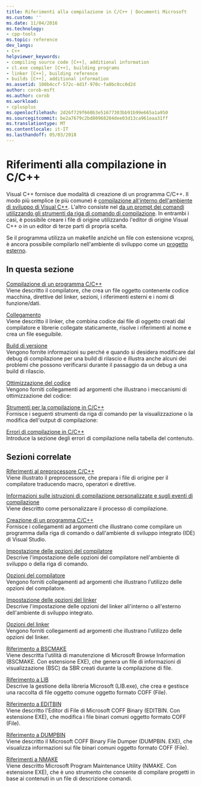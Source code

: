 ```yaml
---
title: Riferimenti alla compilazione in C/C++ | Documenti Microsoft
ms.custom: ''
ms.date: 11/04/2016
ms.technology:
- cpp-tools
ms.topic: reference
dev_langs:
- C++
helpviewer_keywords:
- compiling source code [C++], additional information
- cl.exe compiler [C++], building programs
- linker [C++], building reference
- builds [C++], additional information
ms.assetid: 100b4ccf-572c-4d1f-970c-fa0bc0cc0d2d
author: corob-msft
ms.author: corob
ms.workload:
- cplusplus
ms.openlocfilehash: 2d26f729f660b3e51677303bb91b99e665a1a950
ms.sourcegitcommit: be2a7679c2bd80968204dee03d13ca961eaa31ff
ms.translationtype: MT
ms.contentlocale: it-IT
ms.lasthandoff: 05/03/2018
---
```

# <a name="cc-building-reference"></a>Riferimenti alla compilazione in C/C++
Visual C++ fornisce due modalità di creazione di un programma C/C++. Il modo più semplice (e più comune) è [compilazione all'interno dell'ambiente di sviluppo di Visual C++](../../ide/building-cpp-projects-in-visual-studio.md). L'altro consiste nel [da un prompt dei comandi utilizzando gli strumenti da riga di comando di compilazione](../../build/building-on-the-command-line.md). In entrambi i casi, è possibile creare i file di origine utilizzando l'editor di origine Visual C++ o in un editor di terze parti di propria scelta.  
  
 Se il programma utilizza un makefile anziché un file con estensione vcxproj, è ancora possibile compilarlo nell'ambiente di sviluppo come un [progetto esterno](../../ide/building-external-projects.md).  
  
## <a name="in-this-section"></a>In questa sezione  
 [Compilazione di un programma C/C++](../../build/reference/compiling-a-c-cpp-program.md)  
 Viene descritto il compilatore, che crea un file oggetto contenente codice macchina, direttive del linker, sezioni, i riferimenti esterni e i nomi di funzione/dati.  
  
 [Collegamento](../../build/reference/linking.md)  
 Viene descritto il linker, che combina codice dai file di oggetto creati dal compilatore e librerie collegate staticamente, risolve i riferimenti al nome e crea un file eseguibile.  
  
 [Build di versione](../../build/reference/release-builds.md)  
 Vengono fornite informazioni su perché e quando si desidera modificare dal debug di compilazione per una build di rilascio e illustra anche alcuni dei problemi che possono verificarsi durante il passaggio da un debug a una build di rilascio.  
  
 [Ottimizzazione del codice](../../build/reference/optimizing-your-code.md)  
 Vengono forniti collegamenti ad argomenti che illustrano i meccanismi di ottimizzazione del codice:  
  
 [Strumenti per la compilazione in C/C++](../../build/reference/c-cpp-build-tools.md)  
 Fornisce i seguenti strumenti da riga di comando per la visualizzazione o la modifica dell'output di compilazione:  
  
 [Errori di compilazione in C/C++](../../error-messages/compiler-errors-1/c-cpp-build-errors.md)  
 Introduce la sezione degli errori di compilazione nella tabella del contenuto.  
  
## <a name="related-sections"></a>Sezioni correlate  
 [Riferimenti al preprocessore C/C++](../../preprocessor/c-cpp-preprocessor-reference.md)  
 Viene illustrato il preprocessore, che prepara i file di origine per il compilatore traducendo macro, operatori e direttive.  
  
 [Informazioni sulle istruzioni di compilazione personalizzate e sugli eventi di compilazione](../../ide/understanding-custom-build-steps-and-build-events.md)  
 Viene descritto come personalizzare il processo di compilazione.  
  
 [Creazione di un programma C/C++](../../build/building-c-cpp-programs.md)  
 Fornisce i collegamenti ad argomenti che illustrano come compilare un programma dalla riga di comando o dall'ambiente di sviluppo integrato (IDE) di Visual Studio.  
  
 [Impostazione delle opzioni del compilatore](../../build/reference/setting-compiler-options.md)  
 Descrive l'impostazione delle opzioni del compilatore nell'ambiente di sviluppo o della riga di comando.  
  
 [Opzioni del compilatore](../../build/reference/compiler-options.md)  
 Vengono forniti collegamenti ad argomenti che illustrano l'utilizzo delle opzioni del compilatore.  
  
 [Impostazione delle opzioni del linker](../../build/reference/setting-linker-options.md)  
 Descrive l'impostazione delle opzioni del linker all'interno o all'esterno dell'ambiente di sviluppo integrato.  
  
 [Opzioni del linker](../../build/reference/linker-options.md)  
 Vengono forniti collegamenti ad argomenti che illustrano l'utilizzo delle opzioni del linker.  
  
 [Riferimento a BSCMAKE](../../build/reference/bscmake-reference.md)  
 Viene descritta l'utilità di manutenzione di Microsoft Browse Information (BSCMAKE. Con estensione EXE), che genera un file di informazioni di visualizzazione (BSC) da SBR creati durante la compilazione di file.  
  
 [Riferimento a LIB](../../build/reference/lib-reference.md)  
 Descrive la gestione della libreria Microsoft (LIB.exe), che crea e gestisce una raccolta di file oggetto comune oggetto formato COFF (File).  
  
 [Riferimento a EDITBIN](../../build/reference/editbin-reference.md)  
 Viene descritto l'Editor di File di Microsoft COFF Binary (EDITBIN. Con estensione EXE), che modifica i file binari comuni oggetto formato COFF (File).  
  
 [Riferimento a DUMPBIN](../../build/reference/dumpbin-reference.md)  
 Viene descritto il Microsoft COFF Binary File Dumper (DUMPBIN. EXE), che visualizza informazioni sui file binari comuni oggetto formato COFF (File).  
  
 [Riferimenti a NMAKE](../../build/nmake-reference.md)  
 Viene descritto Microsoft Program Maintenance Utility (NMAKE. Con estensione EXE), che è uno strumento che consente di compilare progetti in base ai contenuti in un file di descrizione comandi.